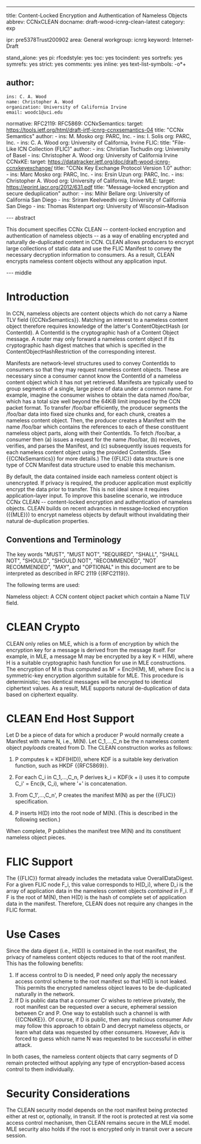 ---
title: Content-Locked Encryption and Authentication of Nameless Objects
abbrev: CCNxCLEAN
docname: draft-wood-icnrg-clean-latest
category: exp

ipr: pre5378Trust200902
area: General
workgroup: icnrg
keyword: Internet-Draft

stand_alone: yes
pi:
  rfcedstyle: yes
  toc: yes
  tocindent: yes
  sortrefs: yes
  symrefs: yes
  strict: yes
  comments: yes
  inline: yes
  text-list-symbols: -o*+

author:
-
    ins: C. A. Wood
    name: Christopher A. Wood
    organization: University of California Irvine
    email: woodc1@uci.edu

normative:
  RFC2119:
  RFC5869:
  CCNxSemantics:
    target: https://tools.ietf.org/html/draft-irtf-icnrg-ccnxsemantics-04
    title: "CCNx Semantics"
    author:
        -
            ins: M. Mosko
            org: PARC, Inc.
        -
            ins: I. Solis
            org: PARC, Inc.
        -
            ins: C. A. Wood
            org: University of California, Irvine
  FLIC:
    title: "File-Like ICN Collection (FLIC)"
    author:
        -
            ins: Christian Tschudin
            org: University of Basel
        -
            ins: Christopher A. Wood
            org: University of California Irvine
  CCNxKE:
    target: https://datatracker.ietf.org/doc/draft-wood-icnrg-ccnxkeyexchange/
    title: "CCNx Key Exchange Protocol Version 1.0"
    author:
        -
            ins: Marc Mosko
            org: PARC, Inc.
        -
            ins: Ersin Uzun
            org: PARC, Inc.
        -
            ins: Christopher A. Wood
            org: University of California, Irvine
  MLE:
    target: https://eprint.iacr.org/2012/631.pdf
    title: "Message-locked encryption and secure deduplication"
    author:
        -
            ins: Mihir Bellare
            org: University of California San Diego
        -
            ins: Sriram Keelveedhi
            org: University of California San Diego
        -
            ins: Thomas Ristenpart
            org: University of Wisconsin–Madison

<!-- informative: -->

--- abstract

This document specifies CCNx CLEAN -- content-locked encryption and
authentication of nameless objects -- as a way of enabling encrypted
and naturally de-duplicated content in CCN. CLEAN allows producers to
encrypt large collections of static data and use the FLIC Manifest
to convey the necessary decryption information to consumers. As a result,
CLEAN encrypts nameless content objects without any application input.

--- middle

#  Introduction

In CCN, nameless objects are content objects which do not carry a Name TLV field {{CCNxSemantics}}.
Matching an interest to a nameless content object therefore requires knowledge of the
latter's ContentObjectHash (or ContentId). A ContentId is the cryptographic
hash of a Content Object message. A router may only forward a nameless content
object if its cryptographic hash digest matches that which is specified in the
ContentObjectHashRestriction of the corresponding interest.

Manifests are network-level structures used to convey ContentIds to consumers so that
they may request nameless content objects. These are necessary since a consumer cannot
know the ContentId of a nameless content object which it has not yet retrieved.
Manifests are typically used to group segments of a single, large piece of data
under a common name. For example, imagine the consumer wishes to obtain the data named
/foo/bar, which has a total size well beyond the 64KiB limit imposed by the CCN packet
format. To transfer /foo/bar efficiently, the producer segments the /foo/bar data
into fixed size chunks and, for each chunk, creates a nameless content object. Then,
the producer creates a Manifest with the name /foo/bar which contains the references
to each of these constituent nameless object parts, along with their ContentIds.
To fetch /foo/bar, a consumer then (a) issues a request for the name /foo/bar, (b) receives,
verifies, and parses the Manifest, and (c) subsequently issues requests for each
nameless content object using the provided ContentIds. (See {{CCNxSemantics}} for more
details.) The {{FLIC}} data structure is one type of CCN Manifest data structure
used to enable this mechanism.

By default, the data contained inside each nameless content object is unencrypted.
If privacy is required, the producer application must explicitly encrypt
the data prior to transfer. This is not ideal since it requires application-layer
input. To improve this baseline scenario, we introduce CCNx CLEAN -- content-locked
encryption and authentication of nameless objects. CLEAN builds on recent advances in
message-locked encryption ({{MLE}}) to encrypt nameless objects by default without
invalidating their natural de-duplication properties.

##  Conventions and Terminology

The key words "MUST", "MUST NOT", "REQUIRED", "SHALL", "SHALL NOT", "SHOULD",
"SHOULD NOT", "RECOMMENDED", "NOT RECOMMENDED", "MAY", and "OPTIONAL" in this
document are to be interpreted as described in RFC 2119 {{RFC2119}}.

The following terms are used:

Nameless object: A CCN content object packet which contain a Name TLV field.

# CLEAN Crypto

CLEAN only relies on MLE, which is a form of encryption by which the encryption key
for a message is derived from the message itself. For example, in MLE, a message M
may be encrypted by a key K = H(M), where H is a suitable cryptographic hash function
for use in MLE constructions. The encryption of M is thus computed as M' = Enc(H(M), M),
where Enc is a symmetric-key encryption algorithm suitable for MLE.
This procedure is deterministic; two identical messages will be encrypted to identical
ciphertext values. As a result, MLE supports natural de-duplication of data based on
ciphertext equality.

# CLEAN End Host Support

Let D be a piece of data for which a producer P would normally
create a Manifest with name N, i.e., M(N). Let C_1,...,C_n be the n nameless content
object *payloads* created from D. The CLEAN construction works as follows:

1. P computes k = KDF(H(D)), where KDF is a suitable key derivation function, such as HKDF {{RFC5869}}.

2. For each C_i in C_1,...,C_n, P derives k_i = KDF(k + i) uses it to compute C_i' = Enc(k, C_i), where '+' is
concatenation.

3. From C_1',...,C_n', P creates the manifest M(N) as per the {{FLIC}} specification.

4. P inserts H(D) into the root node of M(N). (This is described in the following section.)

When complete, P publishes the manifest tree M(N) and its constituent nameless object pieces.

# FLIC Support

The {{FLIC}} format already includes the metadata value OverallDataDigest. For
a given FLIC node F_i, this value corresponds to H(D_i), where D_i is the array of
application data in the nameless content objects *contained in* F_i. If F is the
root of M(N), then H(D) is the hash of complete set of application data in the manifest.
Therefore, CLEAN does not require any changes in the FLIC format.

# Use Cases

Since the data digest (i.e., H(D)) is contained in the root manifest, the privacy
of nameless content objects reduces to that of the root manifest. This has the following
benefits:

1. If access control to D is needed, P need only apply the necessary access control scheme
to the root manifest so that H(D) is not leaked. This permits the encrypted nameless
object leaves to be de-duplicated naturally in the network.
2. If D is public data that a consumer Cr wishes to retrieve privately, the root manifest
can be requested over a secure, ephemeral session between Cr and P. One way to establish
such a channel is with {{CCNxKE}}. Of course, if D is public, then any malicious consumer Adv
may follow this approach to obtain D and decrypt nameless objects, or learn what data
was requested by other consumers. However, Adv is forced to guess which name N was
requested to be successful in either attack.

In both cases, the nameless content objects that carry segments of D remain protected
without applying any type of encryption-based access control to them individually.

# Security Considerations

The CLEAN security model depends on the root manifest being protected either at rest
or, optionally, in transit. If the root is protected at rest via some access control
mechanism, then CLEAN remains secure in the MLE model. MLE security also
holds if the root is encrypted only in transit over a secure session.

